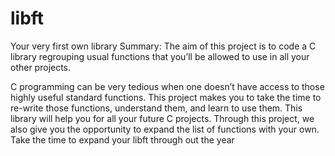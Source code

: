 # libft

Your very first own library
Summary: The aim of this project is to code a C library regrouping usual functions that you’ll be allowed to use in all your other projects.

C programming can be very tedious when one doesn’t have access to those highly useful standard functions.
This project makes you to take the time to re-write those functions, understand them, and learn to use them.
This library will help you for all your future C projects.
Through this project, we also give you the opportunity to expand the list of functions with your own.
Take the time to expand your libft through out the year